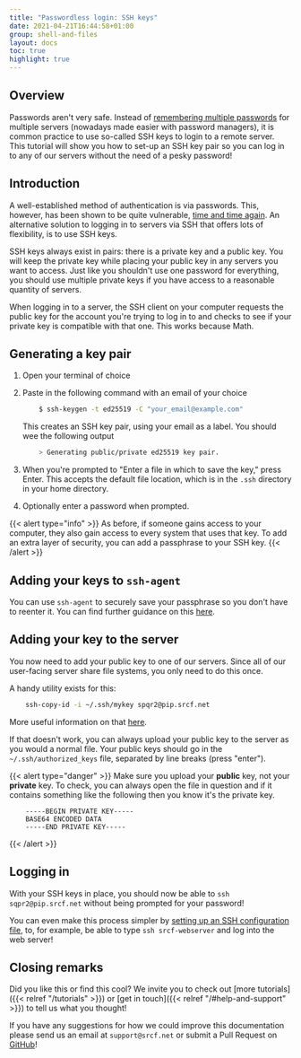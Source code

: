 ```yaml
---
title: "Passwordless login: SSH keys"
date: 2021-04-21T16:44:58+01:00
group: shell-and-files
layout: docs
toc: true
highlight: true
---
```


## Overview

Passwords aren't very safe. Instead of [remembering multiple passwords](https://www.youtube.com/watch?v=3NjQ9b3pgIg) for multiple servers (nowadays made easier with password managers), it is common practice to use so-called SSH keys to login to a remote server. This tutorial will show you how to set-up an SSH key pair so you can log in to any of our servers without the need of a pesky password!

## Introduction

A well-established method of authentication is via passwords. This, however, has been shown to be quite vulnerable, [time and time again](https://haveibeenpwned.com/). An alternative solution  to logging in to servers via SSH that offers lots of flexibility, is to use SSH keys.

SSH keys always exist in pairs: there is a private key and a public key. You will keep the private key while placing your public key in any servers you want to access. Just like you shouldn't use one password for everything, you should use multiple private keys if you have access to a reasonable quantity of servers.

When logging in to a server, the SSH client on your computer requests the public key for the account you're trying to log in to and checks to see if your private key is compatible with that one. This works because Math.

## Generating a key pair

1. Open your terminal of choice
2. Paste in the following command with an email of your choice

    ```bash
        $ ssh-keygen -t ed25519 -C "your_email@example.com"
    ```

    This creates an SSH key pair, using your email as a label. You should wee the following output

    ```bash
        > Generating public/private ed25519 key pair.
    ```

3. When you're prompted to "Enter a file in which to save the key," press Enter. This accepts the default file location, which is in the `.ssh` directory in your home directory.
4. Optionally enter a password when prompted.

{{< alert type="info" >}}
As before, if someone gains access to your computer, they also gain access to every system that uses that key. To add an extra layer of security, you can add a passphrase to your SSH key.
{{<  /alert >}}

## Adding your keys to `ssh-agent`

You can use `ssh-agent` to securely save your passphrase so you don't have to reenter it. You can find further guidance on this [here](https://docs.github.com/en/github/authenticating-to-github/working-with-ssh-key-passphrases).

## Adding your key to the server

You now need to add your public key to one of our servers. Since all of our user-facing server share file systems, you only need to do this once.

A handy utility exists for this:

```bash
    ssh-copy-id -i ~/.ssh/mykey spqr2@pip.srcf.net
```

More useful information on that [here](https://www.ssh.com/academy/ssh/copy-id).

If that doesn't work, you can always upload your public key to the server as you would a normal file. Your public keys should go in the `~/.ssh/authorized_keys` file, separated by line breaks (press "enter").

{{< alert type="danger" >}}
Make sure you upload your **public** key, not your **private** key. To check, you can always open the file in question and if it contains something like the following then you know it's the private key.

```text
    -----BEGIN PRIVATE KEY-----
    BASE64 ENCODED DATA
    -----END PRIVATE KEY-----
```

{{<  /alert >}}

## Logging in

With your SSH keys in place, you should now be able to `ssh sqpr2@pip.srcf.net` without being prompted for your password!

You can even make this process simpler by [setting up an SSH configuration file](https://www.ssh.com/academy/ssh/config), to, for example, be able to type `ssh srcf-webserver` and log into the web server!

## Closing remarks

Did you like this or find this cool? We invite you to check out
[more tutorials]({{< relref "/tutorials" >}})
or [get in touch]({{< relref "/#help-and-support" >}}) to tell us what you thought!

If you have any suggestions for how we could improve this documentation
please send us an email at `support@srcf.net` or submit a Pull Request
on [GitHub](https://github.com/SRCF/docs)!
